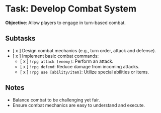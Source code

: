 # Task: Develop Combat System

**Objective**: Allow players to engage in turn-based combat.

## Subtasks

- [ x ] Design combat mechanics (e.g., turn order, attack and defense).
- [ x ] Implement basic combat commands:
    - [ x ] `!rpg attack [enemy]`: Perform an attack.
    - [ x ] `!rpg defend`: Reduce damage from incoming attacks.
    - [ x ] `!rpg use [ability/item]`: Utilize special abilities or items.

## Notes

- Balance combat to be challenging yet fair.
- Ensure combat mechanics are easy to understand and execute.